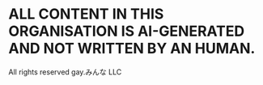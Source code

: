 # ALL CONTENT IN THIS ORGANISATION IS AI-GENERATED AND NOT WRITTEN BY AN HUMAN.
All rights reserved gay.みんな LLC
